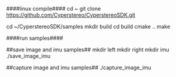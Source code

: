 ####linux compile####
cd ~
git clone https://github.com/Cyperstereo/CyperstereoSDK.git

cd ~/CyperstereoSDK/samples
mkdir build
cd build
cmake ..
make

####run samples####

##save image and imu samples##
mkdir left
mkdir right
mkdir imu
./save_image_imu

##capture image and imu samples##
./capture_image_imu